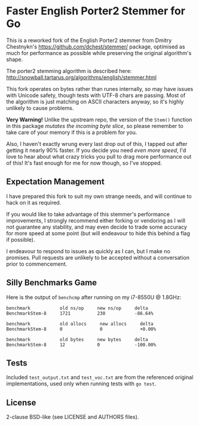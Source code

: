 Faster English Porter2 Stemmer for Go
=====================================

This is a reworked fork of the English Porter2 stemmer from Dmitry Chestnykn's
https://github.com/dchest/stemmer/ package, optimised as much for performance as possible
while preserving the original algorithm's shape.

The porter2 stemming algorithm is described here:
http://snowball.tartarus.org/algorithms/english/stemmer.html

This fork operates on bytes rather than runes internally, so may have issues with
Unicode safety, though tests with UTF-8 chars are passing. Most of the
algorithm is just matching on ASCII characters anyway, so it's highly unlikely
to cause problems.

**Very Warning!** Unlike the upstream repo, the version of the `Stem()` function in
this package _mutates the incoming byte slice_, so please remember to take care of
your memory if this is a problem for you.

Also, I haven't exactly wrung every last drop out of this, I tapped out after
getting it nearly 90% faster. If you decide you need _even more speed_, I'd
love to hear about what crazy tricks you pull to drag more performance out of
this! It's fast enough for me for now though, so I've stopped.


Expectation Management
----------------------

I have prepared this fork to suit my own strange needs, and will continue to
hack on it as required.

If you would like to take advantage of this stemmer's performance improvements,
I strongly recommend either forking or vendoring as I will not guarantee any
stability, and may even decide to trade some accuracy for more speed at some
point (but will endeavour to hide this behind a flag if possible).

I endeavour to respond to issues as quickly as I can, but I make no promises.
Pull requests are unlikely to be accepted without a conversation prior to
commencement.


Silly Benchmarks Game
---------------------

Here is the output of `benchcmp` after running on my i7-8550U @ 1.8GHz:

    benchmark           old ns/op     new ns/op     delta
    BenchmarkStem-8     1721          230           -86.64%

    benchmark           old allocs     new allocs     delta
    BenchmarkStem-8     0              0              +0.00%

    benchmark           old bytes     new bytes     delta
    BenchmarkStem-8     12            0             -100.00%


Tests
-----

Included `test_output.txt` and `test_voc.txt` are from the referenced original
implementations, used only when running tests with `go test`.


License
-------

2-clause BSD-like (see LICENSE and AUTHORS files).
